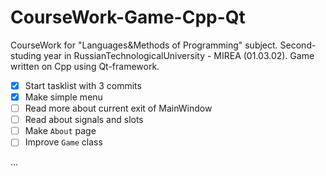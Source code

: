 # CourseWork-Game-Cpp-Qt
CourseWork for "Languages&amp;Methods of Programming" subject. Second-studing year in RussianTechnologicalUniversity - MIREA (01.03.02). Game written on Cpp using Qt-framework.

- [x] Start tasklist with 3 commits
- [x] Make simple menu
- [ ] Read more about current exit of MainWindow
- [ ] Read about signals and slots
- [ ] Make `About` page
- [ ] Improve `Game` class

...
